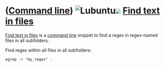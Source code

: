 # ([Command line](Cl.htm)) ![Lubuntu](PicLubuntu.png)![ ](PicSpacer.png) [Find text in files](ClFindTextInFiles.htm)

[Find text in files](ClFindTextInFiles.htm) is a [command line](Cl.htm) snippet to find a regex in regex-named files in all subfolders.

Find regex within all files in all subfolders:

```
egrep -r "my_regex" .
```